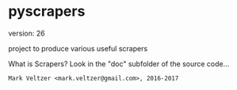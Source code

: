 pyscrapers
==========

version: 26

project to produce various useful scrapers

What is Scrapers? Look in the "doc" subfolder of the source code...

	Mark Veltzer <mark.veltzer@gmail.com>, 2016-2017
